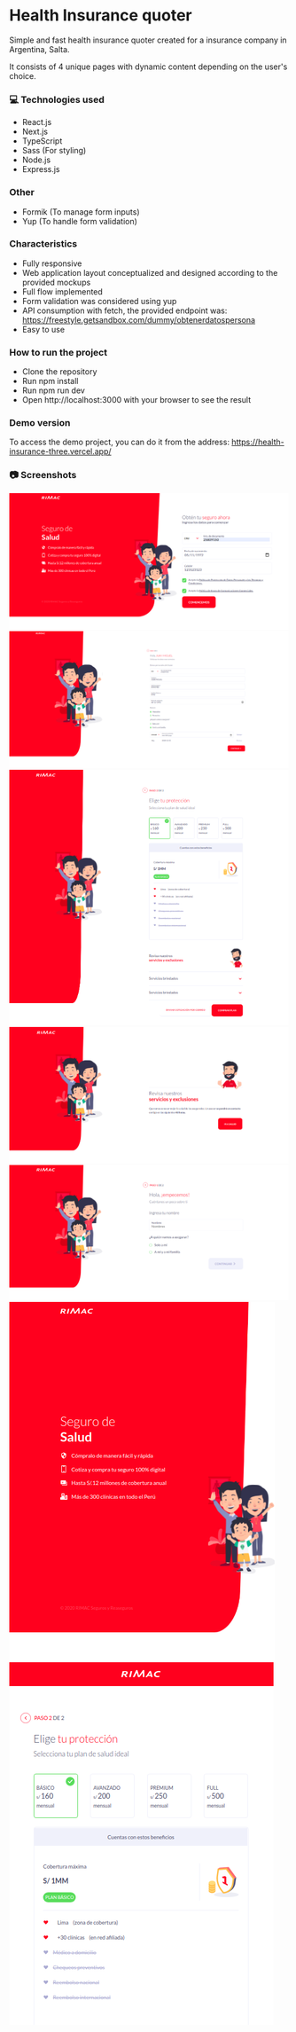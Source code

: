 # Health Insurance quoter

Simple and fast health insurance quoter created for a insurance company in Argentina, Salta.

It consists of 4 unique pages with dynamic content depending on the user's choice.

### 💻 Technologies used
- React.js
- Next.js
- TypeScript
- Sass (For styling)
- Node.js
- Express.js

### **Other**
- Formik (To manage form inputs)
- Yup (To handle form validation)

###  Characteristics
- Fully responsive
- Web application layout conceptualized and designed according to the provided mockups
- Full flow implemented
- Form validation was considered using yup
- API consumption with fetch, the provided endpoint was: https://freestyle.getsandbox.com/dummy/obtenerdatospersona
- Easy to use

### How to run the project
- Clone the repository
- Run npm install
- Run npm run dev
- Open http://localhost:3000 with your browser to see the result

### Demo version
To access the demo project, you can do it from the address: https://health-insurance-three.vercel.app/

### 📷 Screenshots
![](https://github.com/Lautaroef/health-insurance/blob/main/src/images/app1.png)
![](https://github.com/Lautaroef/health-insurance/blob/main/src/images/app2.png)
![](https://github.com/Lautaroef/health-insurance/blob/main/src/images/app3.png)
![](https://github.com/Lautaroef/health-insurance/blob/main/src/images/app4.png)
![](https://github.com/Lautaroef/health-insurance/blob/main/src/images/app5.png)
![](https://github.com/Lautaroef/health-insurance/blob/main/src/images/app6.png)
![](https://github.com/Lautaroef/health-insurance/blob/main/src/images/app7.png)
